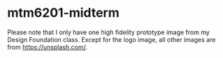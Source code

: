 # mtm6201-midterm
Please note that I only have one high fidelity prototype image from my Design Foundation class.
Except for the logo image, all other images are from https://unsplash.com/.